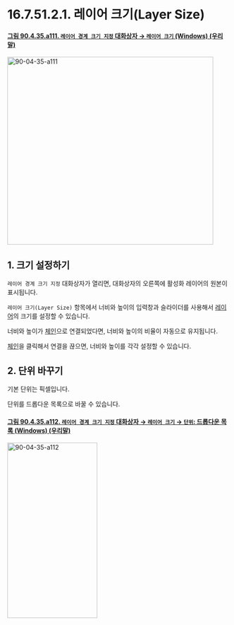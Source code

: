 # 16.7.51.2.1. 레이어 크기(Layer Size)

<a id="90-04-35-a111"></a>

#### [그림 90.4.35.a111. `레이어 경계 크기 지정` 대화상자 → `레이어 크기` (Windows) (우리말)](./90-04-0035-set_layer_boundary_size.md#90-04-35-a111)
<img width="467" height="425" alt="90-04-35-a111" src="https://github.com/user-attachments/assets/38fc3813-5e7d-4a23-adbe-b53dee629883" />

<a id="16-07-51-01-s1"></a>

## 1. 크기 설정하기
`레이어 경계 크기 지정` 대화상자가 열리면, 대화상자의 오른쪽에 활성화 레이어의 원본이 표시됩니다.

`레이어 크기(Layer Size)` 항목에서 너비와 높이의 입력창과 슬라이더를 사용해서 [레이어](./19-glossaryx-layer.md)의 크기를 설정할 수 있습니다.

너비와 높이가 [체인](./19-glossaryx-chain.md)으로 연결되었다면, 너비와 높이의 비율이 자동으로 유지됩니다.

[체인](./19-glossaryx-chain.md)을 클릭해서 연결을 끊으면, 너비와 높이를 각각 설정할 수 있습니다.

<a id="16-07-51-01-s2"></a>

## 2. 단위 바꾸기
기본 단위는 픽셀입니다.

단위를 드롭다운 목록으로 바꿀 수 있습니다.

<a id="90-04-35-a112"></a>

#### [그림 90.4.35.a112. `레이어 경계 크기 지정` 대화상자 → `레이어 크기` → `단위`: 드롭다운 목록 (Windows) (우리말)](./90-04-0035-set_layer_boundary_size.md#90-04-35-a112)
<img width="204" height="397" alt="90-04-35-a112" src="https://github.com/user-attachments/assets/51debddc-8573-4d34-9538-d9fee1ba6bfb" />